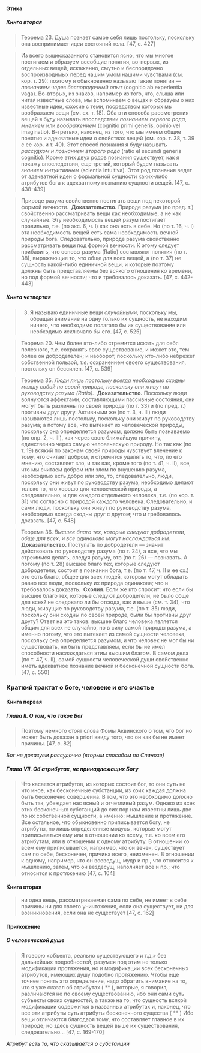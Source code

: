 #### Этика 
##### Книга вторая
> Теорема 23. Душа познает самое себя лишь постольку, поскольку она воспринимает идеи состояний тела. [47, c. 427]

>Из всего вышесказанного становится ясно, что мы многое постигаем и образуем всеобщие понятия, во-первых, из отдельных вещей, искаженно, смутно и беспорядочно воспроизводимых перед нашим умом нашими чувствами (см. кор. т. 29): поэтому я обыкновенно называю такие понятия — _познанием через беспорядочный опыт_ (cognitio ab experientia vaga). Во-вторых, из знаков, например из того, что, слыша или читая известные слова, мы вспоминаем о вещах и образуем о них известные идеи, схожие с теми, посредством которых мы воображаем вещи (см. сх. т. 18). Оба эти способа рассмотрения вещей я буду называть впоследствии _познанием первого рода_, _мнением_ или _воображением_ (cognitio primi generis, opinio vel imaginatio). В-третьих, наконец, из того, что мы имеем общие понятия и адекватные идеи о свойствах вещей (см. кор. т. 38, т. 39 с ее кор. и т. 40). Этот способ познания я буду называть _рассудком и познанием второго рода_ (ratio el secundi generis cognitio). Кроме этих двух родов познания существует, как я покажу впоследствии, еще третий, который будем называть _знанием интуитивным_ (scientia intuitiva). Этот род познания ведет от адекватной идеи о формальной сущности каких-либо атрибутов бога к адекватному познанию сущности вещей. [47, c. 438-439]

>Природе разума свойственно постигать вещи под некоторой формой вечности.  **Доказательство.** Природе разума (по пред. т.) свойственно рассматривать вещи как необходимые, а не как случайные. Эту необходимость вещей разум постигает правильно, т.е. (по акс. 6, ч. I) как она есть в себе. Но (по т. 16, ч. I) эта необходимость вещей есть сама необходимость вечной природы бога. Следовательно, природе разума свойственно рассматривать вещи под формой вечности. К этому следует прибавить, что основы разума (Ratio) составляют понятия (по т. 38), выражающие то, что обще для всех вещей, а (по т. 37) не сущность какой-либо единичной вещи, и которые поэтому должны быть представляемы без всякого отношения ко времени, но под формой вечности; что и требовалось доказать. [47, c. 442-443]
##### Книга четвертая 
> 3. Я называю единичные вещи _случайными_, поскольку мы, обращая внимание на одну только их сущность, не находим ничего, что необходимо полагало бы их существование или необходимо исключало бы его. [47, c. 525]

>Теорема 20. Чем более кто-либо стремится искать для себя полезного, _т_._е_. сохранять свое существование, и может это, тем более он добродетелен; и наоборот, поскольку кто-либо небрежет собственной пользой, т._е_. сохранением своего существования, постольку он бессилен. [47, c. 539]

>Теорема 35. *Люди лишь постольку всегда необходимо сходны между собой по своей природе, поскольку они живут по руководству разума (Ratio).* 
>**Доказательство.** Поскольку люди волнуются аффектами, составляющими пассивные состояния, они могут быть различны по своей природе (по т. 33) и (по пред. т.) противны друг другу. Активными же (по т. 3, ч. III) люди называются лишь постольку, поскольку они живут по руководству разума; а потому все, что вытекает из человеческой природы, поскольку она определяется разумом, должно быть познаваемо (по опр. 2, ч. III), как через свою ближайшую причину, единственно через самую человеческую природу. Но так как (по т. 19) всякий по законам своей природы чувствует влечение к тому, что считает добром, и стремится удалять то, что, по его мнению, составляет зло, и так как, кроме того (по т. 41, ч. II), все, что мы считаем добром или злом по внушению разума, необходимо есть добро или зло, то, следовательно, люди, поскольку они живут по руководству разума, необходимо делают только то, что хорошо для человеческой природы, а следовательно, и для каждого отдельного человека, т.е. (по кор. т. 31) что согласно с природой каждого человека. Следовательно, и сами люди, поскольку они живут по руководству разума, необходимо всегда сходны друг с другом; что и требовалось доказать. [47, c. 548]

>Теорема 36. _Высшее благо тех_, _которые следуют добродетели_, _обще для всех_, _и все одинаково могут наслаждаться им_. 
>**Доказательство.** Поступать по добродетели — значит действовать по руководству разума (по т. 24), а все, что мы стремимся делать, следуя разуму, это (по т. 26) — познавать. А потому (по т. 28) высшее благо тех, которые следуют добродетели, состоит в познании бога, т.е. (по т. 47, ч. II и ее сх.) это есть благо, общее для всех людей, которым могут обладать равно все люди, поскольку их природа одинакова; что и требовалось доказать. 
>**Схолия.** Если же кто спросит: что если бы высшее благо тех, которые следуют добродетели, не было обще для всех? не следовало ли бы отсюда, как и выше (см. т. 34), что люди, живущие по руководству разума, т.е. (по т. 35) люди, поскольку они сходны по своей природе, были бы противны друг другу? Ответ на это таков: высшее благо человека является общим для всех не случайно, но в силу самой природы разума, а именно потому, что это вытекает из самой сущности человека, поскольку она определяется разумом, и что человек не мог бы ни существовать, ни быть представляем, если бы не имел способности наслаждаться этим высшим благом. В самом дела (по т. 47, ч. II), самой сущности человеческой души свойственно иметь адекватное познание вечной и бесконечной сущности бога. [47, c. 550]
### Краткий трактат о боге, человеке и его счастье
#### Книга первая
##### Глава II. О том, что такое Бог
>Поэтому немного стоят слова Фомы Аквинского о том, что бог но может быть доказан а priori ввиду того, что он как бы не имеет причины. [47, c. 82]

*Бог не доказуем рассудочно (вторым способом по Спинозе)*
##### Глава VII. Об атрибутах, не принадлежащих Богу
>Что касается атрибутов, из которых состоит бог, то они суть не что иное, как бесконечные субстанции, из коих каждая должна быть бесконечно совершенна. В том, что это необходимо должно быть так, убеждает нас ясный и отчетливый разум. Однако из всех этих бесконечных субстанций до сих пор нам известны лишь две по их собственной сущности, а именно: мышление и протяжение. Все остальное, что обыкновенно приписывается богу, не атрибуты, но лишь определенные модусы, которые могут приписываться ему или в отношении ко всему, т.е. ко всем его атрибутам, или в отношении к одному атрибуту. В отношении ко всем ему приписывается, например, что он вечен, существует сам по себе, бесконечен, причина всего, неизменен. В отношении к одному, например, что он всеведущ, мудр и пр., что относится к мышлению, затем, что он вездесущ, наполняет все и пр.; что относится к протяжению [47, c. 104]
#### Книга вторая
> ни одна вещь, рассматриваемая сама по себе, не имеет в себе причины ни для своего уничтожения, если она существует, ни для возникновения, если она не существует [47, c. 162]
#### Приложение
##### О человеческой душе
>Я говорю «объекта, реально существующего и т.д.» без дальнейших подробностей, разумея под этим не только модификации протяжения, но и модификации всех бесконечных атрибутов, имеющих душу подобно протяжению. Чтобы еще точнее понять это определение, надо обратить внимание на то, что я уже сказал об атрибутах  ( ** ), которые, я говорил, различаются не по своему существованию, ибо они сами суть субъекты своих сущностей, а также на то, что сущность всякой модификации содержится в названных атрибутах и, наконец, что все эти атрибуты суть атрибуты бесконечного существа 
>( ** ) Ибо вещи отличаются благодаря тому, что составляет главное в их природе; но здесь сущность вещей выше их существования, следовательно... [47, c. 169-170]

*Атрибут есть то, что сказывается о субстанции*

